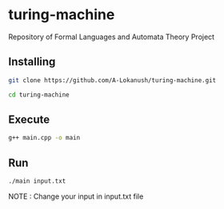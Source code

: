 # turing-machine
Repository of Formal Languages and Automata Theory Project

## Installing

```bash
git clone https://github.com/A-Lokanush/turing-machine.git
```

```bash
cd turing-machine
```

## Execute

```bash
g++ main.cpp -o main
```


## Run

```bash
./main input.txt
```

NOTE : Change your input in input.txt file